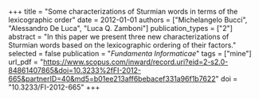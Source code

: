 +++
title = "Some characterizations of Sturmian words in terms of the lexicographic order"
date = 2012-01-01
authors = ["Michelangelo Bucci", "Alessandro De Luca", "Luca Q. Zamboni"]
publication_types = ["2"]
abstract = "In this paper we present three new characterizations of Sturmian words based on the lexicographic ordering of their factors."
selected = false
publication = "*Fundamenta Informaticae*"
tags = ["mine"]
url_pdf = "https://www.scopus.com/inward/record.uri?eid=2-s2.0-84861407865&doi=10.3233%2fFI-2012-665&partnerID=40&md5=b01ee213aff6bebacef331a96f1b7622"
doi = "10.3233/FI-2012-665"
+++

